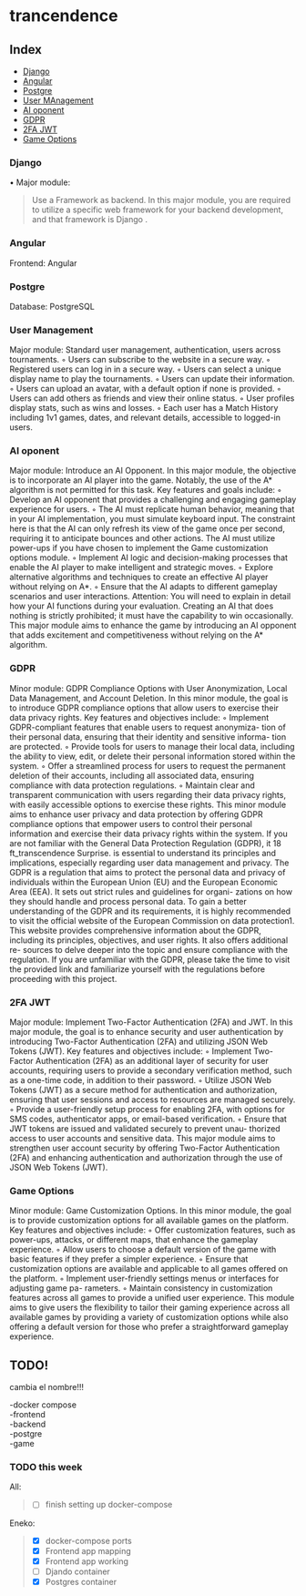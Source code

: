 # trancendence

## Index

- [Django](#Django)
- [Angular](#Angular)
- [Postgre](#Postgre)
- [User MAnagement](#UserManagerment)
- [AI oponent](#AIoponent)
- [GDPR](#GDPR)
- [2FA JWT](#2FA_JWT)
- [Game Options](#GameOptions)
  
<a id="Django"></a>
### Django
  • Major module:
> Use a Framework as backend.
> In this major module, you are required to utilize a specific web framework for your
> backend development, and that framework is Django .

### Angular
<a id="Angular"></a>
  Frontend: Angular
  
### Postgre
<a id="Postgre"></a>
  Database: PostgreSQL
  
### User Management
  <a id="UserManagement"></a>
  Major module: Standard user management, authentication, users across tournaments.
      ◦ Users can subscribe to the website in a secure way.
◦ Registered users can log in in a secure way.
◦ Users can select a unique display name to play the tournaments.
◦ Users can update their information.
◦ Users can upload an avatar, with a default option if none is provided.
◦ Users can add others as friends and view their online status.
◦ User profiles display stats, such as wins and losses.
◦ Each user has a Match History including 1v1 games, dates, and relevant
details, accessible to logged-in users.

### AI oponent
<a id="AIoponent"></a>
Major module: Introduce an AI Opponent.
In this major module, the objective is to incorporate an AI player into the game.
Notably, the use of the A* algorithm is not permitted for this task. Key features
and goals include:
◦ Develop an AI opponent that provides a challenging and engaging gameplay
experience for users.
◦ The AI must replicate human behavior, meaning that in your AI implementation, you must simulate keyboard input. The constraint here is that the AI
can only refresh its view of the game once per second, requiring it to anticipate
bounces and other actions.
The AI must utilize power-ups if you have chosen to implement the
Game customization options module.
◦ Implement AI logic and decision-making processes that enable the AI player
to make intelligent and strategic moves.
◦ Explore alternative algorithms and techniques to create an effective AI player
without relying on A*.
◦ Ensure that the AI adapts to different gameplay scenarios and user interactions.
Attention: You will need to explain in detail how your AI functions
during your evaluation. Creating an AI that does nothing is strictly
prohibited; it must have the capability to win occasionally.
This major module aims to enhance the game by introducing an AI opponent that
adds excitement and competitiveness without relying on the A* algorithm.

### GDPR
<a id="GDPR"></a>
Minor module: GDPR Compliance Options with User Anonymization, Local
Data Management, and Account Deletion.
In this minor module, the goal is to introduce GDPR compliance options that allow
users to exercise their data privacy rights. Key features and objectives include:
◦ Implement GDPR-compliant features that enable users to request anonymiza-
tion of their personal data, ensuring that their identity and sensitive informa-
tion are protected.
◦ Provide tools for users to manage their local data, including the ability to
view, edit, or delete their personal information stored within the system.
◦ Offer a streamlined process for users to request the permanent deletion of
their accounts, including all associated data, ensuring compliance with data
protection regulations.
◦ Maintain clear and transparent communication with users regarding their data
privacy rights, with easily accessible options to exercise these rights.
This minor module aims to enhance user privacy and data protection by offering
GDPR compliance options that empower users to control their personal information
and exercise their data privacy rights within the system.
If you are not familiar with the General Data Protection Regulation (GDPR), it
18
ft_transcendence Surprise.
is essential to understand its principles and implications, especially regarding user
data management and privacy. The GDPR is a regulation that aims to protect the
personal data and privacy of individuals within the European Union (EU) and the
European Economic Area (EEA). It sets out strict rules and guidelines for organi-
zations on how they should handle and process personal data.
To gain a better understanding of the GDPR and its requirements, it is highly
recommended to visit the official website of the European Commission on data
protection1. This website provides comprehensive information about the GDPR,
including its principles, objectives, and user rights. It also offers additional re-
sources to delve deeper into the topic and ensure compliance with the regulation.
If you are unfamiliar with the GDPR, please take the time to visit the provided link
and familiarize yourself with the regulations before proceeding with this project.

### 2FA JWT
<a id="2FA_JWT"></a>
Major module: Implement Two-Factor Authentication (2FA) and JWT.
In this major module, the goal is to enhance security and user authentication
by introducing Two-Factor Authentication (2FA) and utilizing JSON Web Tokens
(JWT). Key features and objectives include:
◦ Implement Two-Factor Authentication (2FA) as an additional layer of security
for user accounts, requiring users to provide a secondary verification method,
such as a one-time code, in addition to their password.
◦ Utilize JSON Web Tokens (JWT) as a secure method for authentication and
authorization, ensuring that user sessions and access to resources are managed
securely.
◦ Provide a user-friendly setup process for enabling 2FA, with options for SMS
codes, authenticator apps, or email-based verification.
◦ Ensure that JWT tokens are issued and validated securely to prevent unau-
thorized access to user accounts and sensitive data.
This major module aims to strengthen user account security by offering Two-Factor
Authentication (2FA) and enhancing authentication and authorization through the
use of JSON Web Tokens (JWT).

### Game Options
<a id="GameOptions"></a>
Minor module: Game Customization Options.
In this minor module, the goal is to provide customization options for all available
games on the platform. Key features and objectives include:
◦ Offer customization features, such as power-ups, attacks, or different maps,
that enhance the gameplay experience.
◦ Allow users to choose a default version of the game with basic features if they
prefer a simpler experience.
◦ Ensure that customization options are available and applicable to all games
offered on the platform.
◦ Implement user-friendly settings menus or interfaces for adjusting game pa-
rameters.
◦ Maintain consistency in customization features across all games to provide a
unified user experience.
This module aims to give users the flexibility to tailor their gaming experience
across all available games by providing a variety of customization options while
also offering a default version for those who prefer a straightforward gameplay
experience.


## TODO!

cambia el nombre!!!

-docker compose<br>
-frontend<br>
-backend<br>
-postgre<br>
-game<br>

### TODO this week
All:
> - [ ] finish setting up docker-compose

Eneko:

> - [x] docker-compose ports
> - [x] Frontend app mapping
> - [x] Frontend app working
> - [ ] Djando container
> - [x] Postgres container




